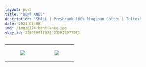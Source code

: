 ```yaml
---
layout: post
title: "BENT KNEE"
description: "SMALL | Preshrunk 100% Ringspun Cotton | Tultex"
date: 2021-03-08
img: /img/0274-bent-knee.jpg
ebay_id: 233989913332 233925077981
---
```




<table style="width:100%;"><tr><td style="vertical-align:top;">
      <figure class="tmblr-full" data-orig-height="2048" data-orig-width="1365" data-orig-src="https://concertshirts.netlify.app/shirts/0274/0274-01.jpg"><img src="https://64.media.tumblr.com/03a27d8d6212c359d04344282fefa8db/010f34ea027ddb30-35/s540x810/9a3b59c4e29e3466f14c6ca3c689d4d5d36675a2.jpg" data-orig-height="2048" data-orig-width="1365" data-orig-src="https://concertshirts.netlify.app/shirts/0274/0274-01.jpg"/></figure></td>
    <td style="vertical-align:top;">
      <figure class="tmblr-full" data-orig-height="2048" data-orig-width="1365" data-orig-src="https://concertshirts.netlify.app/shirts/0274/0274-02.jpg"><img src="https://64.media.tumblr.com/82867b97b5c849285d4dfd516f6722e5/010f34ea027ddb30-25/s540x810/30a22917b86e39075e185249f6b4ad8b9bd81153.jpg" data-orig-height="2048" data-orig-width="1365" data-orig-src="https://concertshirts.netlify.app/shirts/0274/0274-02.jpg"/></figure></td>
  </tr></table>

